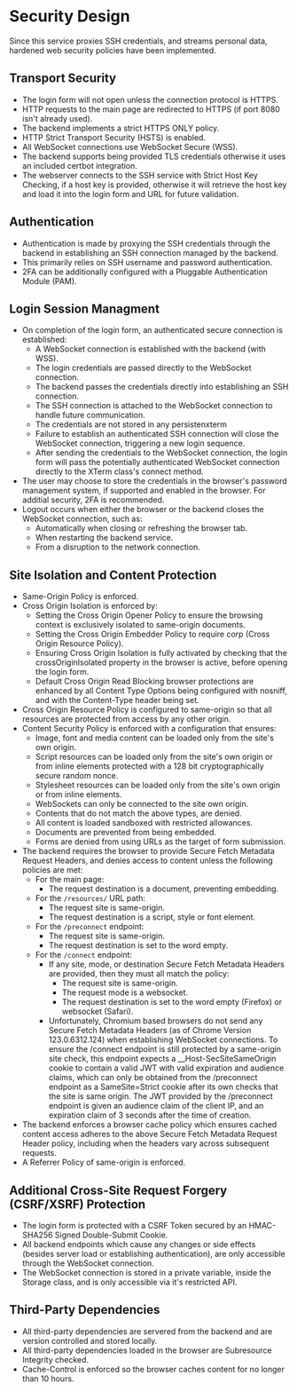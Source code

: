 # Security Design
Since this service proxies SSH credentials, and streams personal data, hardened web security policies have been implemented.

## Transport Security
* The login form will not open unless the connection protocol is HTTPS.
* HTTP requests to the main page are redirected to HTTPS (if port 8080 isn't already used).
* The backend implements a strict HTTPS ONLY policy.
* HTTP Strict Transport Security (HSTS) is enabled.
* All WebSocket connections use WebSocket Secure (WSS).
* The backend supports being provided TLS credentials otherwise it uses an included certbot integration.
* The webserver connects to the SSH service with Strict Host Key Checking, if a host key is provided, otherwise it will retrieve the host key and load it into the login form and URL for future validation.

## Authentication
* Authentication is made by proxying the SSH credentials through the backend in establishing an SSH connection managed by the backend.
* This primarily relies on SSH username and password authentication.
* 2FA can be additionally configured with a Pluggable Authentication Module (PAM).

## Login Session Managment
* On completion of the login form, an authenticated secure connection is established:
  * A WebSocket connection is established with the backend (with WSS).
  * The login credentials are passed directly to the WebSocket connection.
  * The backend passes the credentials directly into establishing an SSH connection.
  * The SSH connection is attached to the WebSocket connection to handle future communication.
  * The credentials are not stored in any persistenxterm
  * Failure to establish an authenticated SSH connection will close the WebSocket connection, triggering a new login sequence.
  * After sending the credentials to the WebSocket connection, the login form will pass the potentially authenticated WebSocket connection directly to the XTerm class's connect method.
* The user may choose to store the credentials in the browser's password management system, if supported and enabled in the browser. For additial security, 2FA is recommended.
* Logout occurs when either the browser or the backend closes the WebSocket connection, such as:
  * Automatically when closing or refreshing the browser tab.
  * When restarting the backend service.
  * From a disruption to the network connection.

## Site Isolation and Content Protection
* Same-Origin Policy is enforced.
* Cross Origin Isolation is enforced by:
  * Setting the Cross Origin Opener Policy to ensure the browsing context is exclusively isolated to same-origin documents.
  * Setting the Cross Origin Embedder Policy to require corp (Cross Origin Resource Policy).
  * Ensuring Cross Origin Isolation is fully activated by checking that the crossOriginIsolated property in the browser is active, before opening the login form.
  * Default Cross Origin Read Blocking browser protections are enhanced by all Content Type Options being configured with nosniff, and with the Content-Type header being set.
* Cross Origin Resource Policy is configured to same-origin so that all resources are protected from access by any other origin.
* Content Security Policy is enforced with a configuration that ensures:
  * Image, font and media content can be loaded only from the site's own origin.
  * Script resources can be loaded only from the site's own origin or from inline elements protected with a 128 bit cryptographically secure random nonce.
  * Stylesheet resources can be loaded only from the site's own origin or from inline elements.
  * WebSockets can only be connected to the site own origin.
  * Contents that do not match the above types, are denied.
  * All content is loaded sandboxed with restricted allowances.
  * Documents are prevented from being embedded.
  * Forms are denied from using URLs as the target of form submission.
* The backend requires the browser to provide Secure Fetch Metadata Request Headers, and denies access to content unless the following policies are met:
  * For the main page:
    * The request destination is a document, preventing embedding.
  * For the `/resources/` URL path:
    * The request site is same-origin.
    * The request destination is a script, style or font element.
  * For the `/preconnect` endpoint:
    * The request site is same-origin.
    * The request destination is set to the word empty.
  * For the `/connect` endpoint:
    * If any site, mode, or destination Secure Fetch Metadata Headers are provided, then they must all match the policy:
      * The request site is same-origin.
      * The request mode is a websocket.
      * The request destination is set to the word empty (Firefox) or websocket (Safari).
    * Unfortunately, Chromium based browsers do not send any Secure Fetch Metadata Headers (as of Chrome Version 123.0.6312.124) when establishing WebSocket connections. To ensure the /connect endpoint is still protected by a same-origin site check, this endpoint expects a __Host-SecSiteSameOrigin cookie to contain a valid JWT with valid expiration and audience claims, which can only be obtained from the /preconnect endpoint as a SameSite=Strict cookie after its own checks that the site is same origin. The JWT provided by the /preconnect endpoint is given an audience claim of the client IP, and an expiration claim of 3 seconds after the time of creation.
* The backend enforces a browser cache policy which ensures cached content access adheres to the above Secure Fetch Metadata Request Header policy, including when the headers vary across subsequent requests.
* A Referrer Policy of same-origin is enforced.

## Additional Cross-Site Request Forgery (CSRF/XSRF) Protection
* The login form is protected with a CSRF Token secured by an HMAC-SHA256 Signed Double-Submit Cookie.
* All backend endpoints which cause any changes or side effects (besides server load or establishing authentication), are only accessible through the WebSocket connection.
* The WebSocket connection is stored in a private variable, inside the Storage class, and is only accessible via it's restricted API.

## Third-Party Dependencies
* All third-party dependencies are servered from the backend and are version controlled and stored locally.
* All third-party dependencies loaded in the browser are Subresource Integrity checked.
* Cache-Control is enforced so the browser caches content for no longer than 10 hours.


